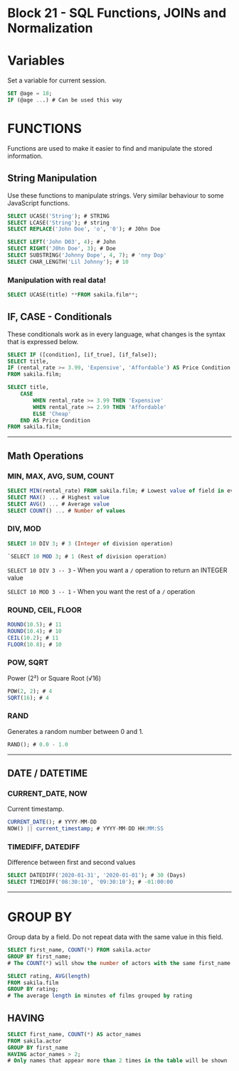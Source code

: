 # Block 21 - SQL Functions, JOINs and Normalization

# Variables

Set a variable for current session.

```sql
SET @age = 18;
IF (@age ...) # Can be used this way
```

# FUNCTIONS

Functions are used to make it easier to find and manipulate the stored information.

## String Manipulation

Use these functions to manipulate strings. Very similar behaviour to some JavaScript functions.

```sql
SELECT UCASE('String'); # STRING
SELECT LCASE('String'); # string
SELECT REPLACE('John Doe', 'o', '0'); # J0hn Doe

SELECT LEFT('John D03', 4); # John
SELECT RIGHT('J0hn Doe', 3); # Doe
SELECT SUBSTRING('Johnny Dope', 4, 7); # 'nny Dop'
SELECT CHAR_LENGTH('Lil Johnny'); # 10
```

### Manipulation with real data!

```sql
SELECT UCASE(title) **FROM sakila.film**;
```

## IF, CASE - Conditionals

These conditionals work as in every language, what changes is the syntax that is expressed below.

```sql
SELECT IF ([condition], [if_true], [if_false]);
SELECT title,
IF (rental_rate >= 3.99, 'Expensive', 'Affordable') AS Price Condition
FROM sakila.film;

SELECT title,
	CASE
		WHEN rental_rate >= 3.99 THEN 'Expensive'
		WHEN rental_rate >= 2.99 THEN 'Affordable'
		ELSE 'Cheap'
	END AS Price Condition
FROM sakila.film;

```

---

## Math Operations

### MIN, MAX, AVG, SUM, COUNT

```sql
SELECT MIN(rental_rate) FROM sakila.film; # Lowest value of field in every line
SELECT MAX() ... # Highest value
SELECT AVG() ... # Average value
SELECT COUNT() ... # Number of values
```

### DIV, MOD

```sql
SELECT 10 DIV 3; # 3 (Integer of division operation)

`SELECT 10 MOD 3; # 1 (Rest of division operation)
```

`SELECT 10 DIV 3 -- 3` - When you want a `/` operation to return an INTEGER value

`SELECT 10 MOD 3 -- 1` - When you want the rest of a `/` operation

### ROUND, CEIL, FLOOR

```sql
ROUND(10.5); # 11
ROUND(10.4); # 10
CEIL(10.2); # 11
FLOOR(10.8); # 10
```

### POW, SQRT

Power (2²) or Square Root (√16)

```sql
POW(2, 2); # 4
SQRT(16); # 4
```

### RAND

Generates a random number between 0 and 1.

```sql
RAND(); # 0.0 - 1.0
```

---

## DATE / DATETIME

### CURRENT_DATE, NOW

Current timestamp.

```sql
CURRENT_DATE(); # YYYY-MM-DD
NOW() || current_timestamp; # YYYY-MM-DD HH:MM:SS
```

### TIMEDIFF, DATEDIFF

Difference between first and second values

```sql
SELECT DATEDIFF('2020-01-31', '2020-01-01'); # 30 (Days)
SELECT TIMEDIFF('08:30:10', '09:30:10'); # -01:00:00
```

---

# GROUP BY

Group data by a field. Do not repeat data with the same value in this field.

```sql
SELECT first_name, COUNT(*) FROM sakila.actor
GROUP BY first_name;
# The COUNT(*) will show the number of actors with the same first_name in the table

SELECT rating, AVG(length)
FROM sakila.film
GROUP BY rating;
# The average length in minutes of films grouped by rating
```

## HAVING

```sql
SELECT first_name, COUNT(*) AS actor_names
FROM sakila.actor
GROUP BY first_name
HAVING actor_names > 2;
# Only names that appear more than 2 times in the table will be shown
```